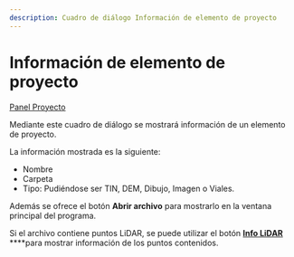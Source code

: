 ```yaml
---
description: Cuadro de diálogo Información de elemento de proyecto
---
```


# Información de elemento de proyecto

[Panel Proyecto](../../introduccion/paneles-de-la-aplicacion/panel-proyecto.md)

Mediante este cuadro de diálogo se mostrará información de un elemento de proyecto.

La información mostrada es la siguiente:

* Nombre
* Carpeta
* Tipo: Pudiéndose ser TIN, DEM, Dibujo, Imagen o Viales.

Además se ofrece el botón **Abrir archivo** para mostrarlo en la ventana principal del programa.

Si el archivo contiene puntos LiDAR, se puede utilizar el botón [**Info LiDAR**](../../modulo-laser/vista/propiedades-documento-laser.md) ****para mostrar información de los puntos contenidos.

